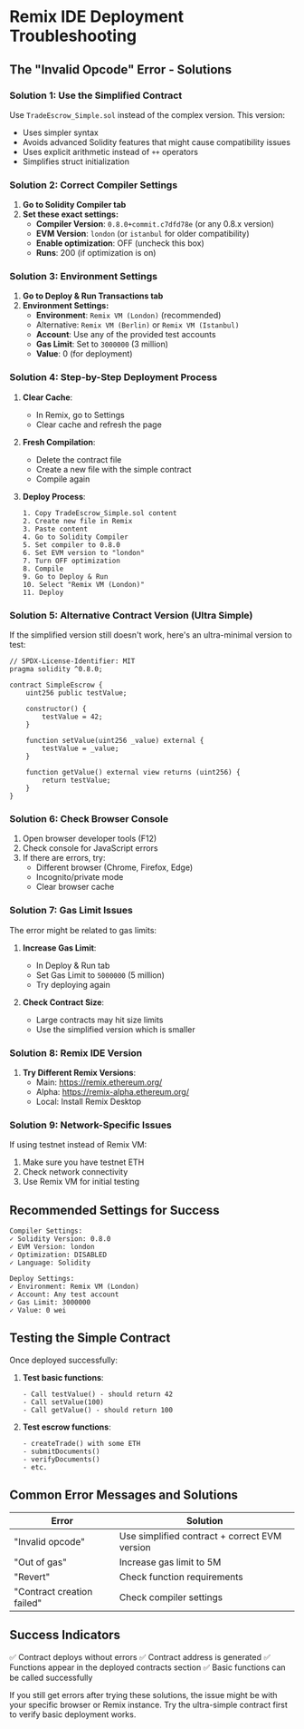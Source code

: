 # Remix IDE Deployment Troubleshooting

## The "Invalid Opcode" Error - Solutions

### Solution 1: Use the Simplified Contract
Use `TradeEscrow_Simple.sol` instead of the complex version. This version:
- Uses simpler syntax
- Avoids advanced Solidity features that might cause compatibility issues
- Uses explicit arithmetic instead of `++` operators
- Simplifies struct initialization

### Solution 2: Correct Compiler Settings

1. **Go to Solidity Compiler tab**
2. **Set these exact settings:**
   - **Compiler Version**: `0.8.0+commit.c7dfd78e` (or any 0.8.x version)
   - **EVM Version**: `london` (or `istanbul` for older compatibility)
   - **Enable optimization**: OFF (uncheck this box)
   - **Runs**: 200 (if optimization is on)

### Solution 3: Environment Settings

1. **Go to Deploy & Run Transactions tab**
2. **Environment Settings:**
   - **Environment**: `Remix VM (London)` (recommended)
   - Alternative: `Remix VM (Berlin)` or `Remix VM (Istanbul)`
   - **Account**: Use any of the provided test accounts
   - **Gas Limit**: Set to `3000000` (3 million)
   - **Value**: 0 (for deployment)

### Solution 4: Step-by-Step Deployment Process

1. **Clear Cache**:
   - In Remix, go to Settings
   - Clear cache and refresh the page

2. **Fresh Compilation**:
   - Delete the contract file
   - Create a new file with the simple contract
   - Compile again

3. **Deploy Process**:
   ```
   1. Copy TradeEscrow_Simple.sol content
   2. Create new file in Remix
   3. Paste content
   4. Go to Solidity Compiler
   5. Set compiler to 0.8.0
   6. Set EVM version to "london"
   7. Turn OFF optimization
   8. Compile
   9. Go to Deploy & Run
   10. Select "Remix VM (London)"
   11. Deploy
   ```

### Solution 5: Alternative Contract Version (Ultra Simple)

If the simplified version still doesn't work, here's an ultra-minimal version to test:

```solidity
// SPDX-License-Identifier: MIT
pragma solidity ^0.8.0;

contract SimpleEscrow {
    uint256 public testValue;
    
    constructor() {
        testValue = 42;
    }
    
    function setValue(uint256 _value) external {
        testValue = _value;
    }
    
    function getValue() external view returns (uint256) {
        return testValue;
    }
}
```

### Solution 6: Check Browser Console

1. Open browser developer tools (F12)
2. Check console for JavaScript errors
3. If there are errors, try:
   - Different browser (Chrome, Firefox, Edge)
   - Incognito/private mode
   - Clear browser cache

### Solution 7: Gas Limit Issues

The error might be related to gas limits:

1. **Increase Gas Limit**:
   - In Deploy & Run tab
   - Set Gas Limit to `5000000` (5 million)
   - Try deploying again

2. **Check Contract Size**:
   - Large contracts may hit size limits
   - Use the simplified version which is smaller

### Solution 8: Remix IDE Version

1. **Try Different Remix Versions**:
   - Main: https://remix.ethereum.org/
   - Alpha: https://remix-alpha.ethereum.org/
   - Local: Install Remix Desktop

### Solution 9: Network-Specific Issues

If using testnet instead of Remix VM:
1. Make sure you have testnet ETH
2. Check network connectivity
3. Use Remix VM for initial testing

## Recommended Settings for Success

```
Compiler Settings:
✓ Solidity Version: 0.8.0
✓ EVM Version: london
✓ Optimization: DISABLED
✓ Language: Solidity

Deploy Settings:
✓ Environment: Remix VM (London)
✓ Account: Any test account
✓ Gas Limit: 3000000
✓ Value: 0 wei
```

## Testing the Simple Contract

Once deployed successfully:

1. **Test basic functions**:
   ```
   - Call testValue() - should return 42
   - Call setValue(100)
   - Call getValue() - should return 100
   ```

2. **Test escrow functions**:
   ```
   - createTrade() with some ETH
   - submitDocuments()
   - verifyDocuments()
   - etc.
   ```

## Common Error Messages and Solutions

| Error | Solution |
|-------|----------|
| "Invalid opcode" | Use simplified contract + correct EVM version |
| "Out of gas" | Increase gas limit to 5M |
| "Revert" | Check function requirements |
| "Contract creation failed" | Check compiler settings |

## Success Indicators

✅ Contract deploys without errors
✅ Contract address is generated
✅ Functions appear in the deployed contracts section
✅ Basic functions can be called successfully

If you still get errors after trying these solutions, the issue might be with your specific browser or Remix instance. Try the ultra-simple contract first to verify basic deployment works.
